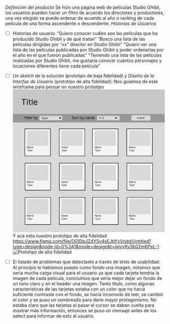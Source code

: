 _Definición del producto_ 
Se hizo una página web de peliculas Studio Ghibli, los usuarios pueden hacer un filtro de acuerdo los directores y productores, una vez elegido se puede ordenar de acuerdo al año o ranking de cada pelicula de una forma ascendente o descendente.
_Historias de Usuarios_

  - [ ] Historias de usuario:
  “Quiero conocer cuáles son las películas que ha producido Studio Ghibli y de qué tratan”
  “Busco una lista de las películas dirigidas por “xx” director en Studio Ghibli”
  "Quiero ver una lista de las películas publicadas por Studio Ghibli y poder ordenarlas por el año en el que fueron publicadas"
  "Teniendo una lista de las películas realizadas por Studio Ghibli, me gustaría conocer cuántos personajes y locaciones diferentes tiene cada película"
  - [ ] Un _sketch_ de la solución (prototipo de baja fidelidad) y
  _Diseño de la Interfaz de Usuario_ (prototipo de alta fidelidad):
  Nos guiamos de este wireframe para pensar en nuestro prototipo
  ![Imagen referencial prototipo de baja fidelidad](image.png)
  Y acá esta nuestro prototipo de alta fidelidad https://www.figma.com/file/OGIDbJZ4YSv4sEJbYvVndd/Untitled?type=design&node-id=0%3A1&mode=design&t=jqjyvKv3b02mKPeL-1 ![Prototipo de alta fidelidad](<Captura de pantalla 2023-10-05 021241.png>)
  - [ ] El listado de problemas que detectaste a través de tests
  de usabilidad:
  Al principio le habíamos puesto como fondo una imagen, notamos que sería mucha carga visual para el usuario ya que cada tarjeta tendría la imagen de cada pelicula, concluímos que sería mejor dejar un fondo de un tono claro y en el header una imagen.
  Tanto título, como algunas caracteristicas de las tarjetas estaba con un color que no hacía suficiente contraste con el fondo, se hacía incomodo de leer, se cambió el color y se puso un sombreado para darle mayor protagonismo.
  No estaba claro que las tarjetas al pasar el cursor se daban vuelta para mostrar más información, entonces se puso un mensaje antes de los select para informar de esto al usuario.
  
  